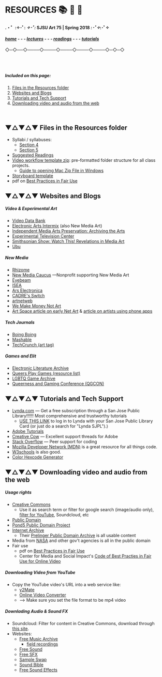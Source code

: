
# RESOURCES 📚 🔗 📼

#### .・゜:✧･ﾟ: *✧･ﾟ:* SJSU Art 75 | Spring 2018 *:･ﾟ✧*:･ﾟ✧

#### ***[home](..) - - - [lectures](../lectures) - - - [readings](../readings) - - - [tutorials](../tutorials)***
 ◇─◇──◇────◇────◇────◇────◇────◇─◇─◇

 <br><br>

##### Included on this page:

 1. [Files in the Resources folder](#-files-in-the-resources-folder)
 2. [Websites and Blogs](#-websites-and-blogs)
 3. [Tutorials and Tech Support](#-tutorials-and-tech-support)
 4. [Downloading video and audio from the web](#-downloading-video-and-audio-from-the-web)


<br>

## ▼△▼△▼ Files in the Resources folder
* Syllabi / syllabuses:
  * [Section 4](files/Syllabus_Alder_ART75_section4_Spr19.pdf)
  * [Section 5](files/Syllabus_Alder_ART75_section5_Spr19.pdf)
* [Suggested Readings](readings)
* [Video workflow template zip](files/videoWorkflowTemplate.zip): pre-formatted folder structure for all class projects.
  * [Guide to opening Mac Zip File in Windows](https://www.techwalla.com/articles/how-to-open-a-mac-zip-file-in-windows)
* [Storyboard template](files/toryboard_template.png)
* pdf on [Best Practices in Fair Use](files/online_best_practices_in_fair_use.pdf)

## ▼△▼△▼ Websites and Blogs

##### Video & Experimental Art
* [Video Data Bank](https://www.vdb.org/)
* [Electronic Arts Intermix](https://www.eai.org/) (also New Media Art)
* [Independent Media Arts Preservation: Archiving the Arts](http://www.imappreserve.org/archivingarts/)
* [Experimental Television Center](http://www.experimentaltvcenter.org/)
* [Smithsonian Show: Watch This! Revelations in Media Art](http://americanart.si.edu/exhibitions/online/watch_this/)
* [Ubu](http://www.ubu.com/)

##### New Media
* [Rhizome](http://rhizome.org/)
* [New Media Caucus](http://www.newmediacaucus.org) —Nonprofit supporting New Media Art
* [Eyebeam](http://www.eyebeam.org/)
* [ISEA](http://www.isea-web.org/eng/index.html)
* [Ars Electronica](https://www.aec.at/news/en/)
* [CADRE's Switch](http://switch.sjsu.edu/wp/v28/)
* [artnetweb](http://www.artnetweb.com/)
* [We Make Money Not Art](http://we-make-money-not-art.com/)
* [Art Space article on early Net Art](http://www.artspace.com/search/?q=art+tech) & [article on artists using phone apps](http://www.artspace.com/magazine/art_101/art-tech/10-apps-that-are-also-works-of-art-54760)

##### Tech Journals
* [Boing Boing](http://boingboing.net/)
* [Mashable](http://mashable.com/)
* [TechCrunch (art tag)](https://techcrunch.com/tag/art/)

##### Games and Elit
* [Electronic Literature Archive](http://collection.eliterature.org/)
* [Queers Play Games (resource list)](http://queersplaygames.com/)
* [LGBTQ Game Archive](https://lgbtqgamearchive.com/about/about-archive/)
* [Queerness and Gaming Conference (QGCON)](http://www.qgcon.com/)

## ▼△▼△▼ Tutorials and Tech Support
* [Lynda.com](Lynda.com) — Get a free subscription through a San Jose Public Library!!!!!! Most comprehensive and trustworthy tutorials
  * [USE THIS LINK](https://www.lynda.com/portal/patron?org=sjlibrary.org&triedlogout=true) to log in to Lynda with your San Jose Public Library Card (or just do a search for "Lynda SJPL").)
* [Adobe Tutorials](https://helpx.adobe.com/creative-cloud/tutorials-explore.html)
* [Creative Cow](https://www.creativecow.net/) — Excellent support threads for Adobe
* [Stack Overflow](https://stackoverflow.com/) — Peer support for coding
* [Mozilla Developer Network (MDN)](https://developer.mozilla.org/en-US/) is a great resource for all things code.
* [W3schools](https://www.w3schools.com/) is also good.
* [Color Hexcode Generator](http://www.color-hex.com/)

## ▼△▼△▼ Downloading video and audio from the web

##### Usage rights

* [Creative Commons](http://creativecommons.org/)
  * Use it as search term or filter for google search (image/audio only), [filter for YouTube](http://www.smartcopying.edu.au/open-education/creative-commons/creative-commons-information-pack-for-teachers-and-students/how-to-find-creative-commons-material-using-youtube), Soundcloud, etc
*  [Public Domain](https://en.wikipedia.org/wiki/Public_domain)
  * [Pond5 Public Domain Project](https://www.pond5.com/free)
  * [Internet Archive](https://archive.org/about/)
    * Their [Prelinger Public Domain Archive](https://archive.org/details/prelinger) is all usable content
  * Media from [NASA](https://www.nasa.gov/) and other gov't agencies is all in the public domain
* Fair use
  * pdf on [Best Practices in Fair Use](online_best_practices_in_fair_use.pdf)
  * Center for Media and Social Impact's [Code of Best Practies in Fair Use for Online Video](http://cmsimpact.org/code/code-best-practices-fair-use-online-video/)

##### Downloading Video from YouTube

* Copy the YouTube video's URL into a web service like:
  * [y2Mate](https://y2mate.com/)
  * [Online Video Converter](https://www.onlinevideoconverter.com/video-converter)
  * --> Make sure you set the file format to be mp4 video

##### Downlading Audio & Sound FX

* Soundcloud: Filter for content in Creative Commons, download through [this site](http://9soundclouddownloader.com/download-sound-track).
* Websites:
  * [Free Music Archive](http://freemusicarchive.org/)
    - [field recordings](http://freemusicarchive.org/genre/Field_Recordings/)
  * [Free Sound](https://freesound.org/)
  * [Free SFX](http://www.freesfx.co.uk/)
  * [Sample Swap](http://sampleswap.org/)
  * [Sound Bible](http://soundbible.com/free-sound-effects-1.html)
  * [Free Sound Effects](http://99sounds.org/free-sound-effects/)
